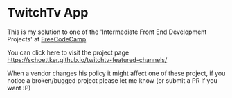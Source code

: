 # TwitchTv App
This is my solution to one of the 'Intermediate Front End Development Projects' at [FreeCodeCamp](https://www.freecodecamp.com)


You can click here to visit the project page <https://schoettker.github.io/twitchtv-featured-channels/>


When a vendor changes his policy it might affect one of these project, if you notice a broken/bugged project please let me know (or submit a PR if you want :P)
